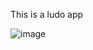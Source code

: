 This is a ludo app

![image](https://user-images.githubusercontent.com/20777854/85302316-9edc8d80-b4c6-11ea-9d9e-83d694cf95e0.png)
